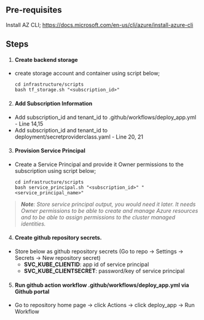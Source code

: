 ## Pre-requisites
Install AZ CLI; https://docs.microsoft.com/en-us/cli/azure/install-azure-cli

## Steps

1. #### Create backend storage
- create storage account and container using script below;
  ```
  cd infrastructure/scripts
  bash tf_storage.sh "<subscription_id>"
  ```

2. #### Add Subscription Information
- Add subscription_id and tenant_id to .github/workflows/deploy_app.yml - Line 14,15
- Add subscription_id and tenant_id to deployment/secretproviderclass.yaml - Line 20, 21

3. #### Provision Service Principal 
- Create a Service Principal and provide it Owner permissions to the subscription using script below;
  ```
  cd infrastructure/scripts
  bash service_principal.sh "<subscription_id>" "<service_principal_name>"
  ```

>***Note**: Store service principal output, you would need it later. It needs Owner permissions to be able to create and manage Azure resources and to be able to assign permissions to the cluster managed identities.*

4. #### Create github repository secrets.
- Store below as github repository secrets (Go to repo -> Settings -> Secrets -> New repository secret)
    - **SVC_KUBE_CLIENTID**: app id of service principal
    - **SVC_KUBE_CLIENTSECRET**: password/key of service principal

5. #### Run github action workflow .github/workflows/deploy_app.yml via Github portal
- Go to repository home page -> click Actions -> click deploy_app -> Run Workflow


    
